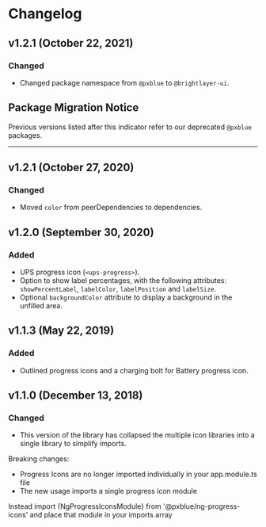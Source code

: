 # Changelog

## v1.2.1 (October 22, 2021)

### Changed

-   Changed package namespace from `@pxblue` to `@brightlayer-ui`.

## Package Migration Notice

Previous versions listed after this indicator refer to our deprecated `@pxblue` packages.

---

## v1.2.1 (October 27, 2020)

### Changed

-   Moved `color` from peerDependencies to dependencies.

## v1.2.0 (September 30, 2020)

### Added

-   UPS progress icon (`<ups-progress>`).
-   Option to show label percentages, with the following attributes: `showPercentLabel`, `labelColor`, `labelPosition` and `labelSize`.
-   Optional `backgroundColor` attribute to display a background in the unfilled area.

## v1.1.3 (May 22, 2019)

### Added

-   Outlined progress icons and a charging bolt for Battery progress icon.

## v1.1.0 (December 13, 2018)

### Changed

-   This version of the library has collapsed the multiple icon libraries into a single library to simplify imports.

Breaking changes:

-   Progress Icons are no longer imported individually in your app.module.ts file
-   The new usage imports a single progress icon module

Instead import {NgProgressIconsModule} from '@pxblue/ng-progress-icons' and place that module in your imports array
